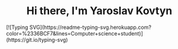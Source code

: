 <h1 align="center">Hi there, I'm Yaroslav Kovtyn</h1>
[![Typing SVG](https://readme-typing-svg.herokuapp.com?color=%2336BCF7&lines=Computer+science+student)](https://git.io/typing-svg)
